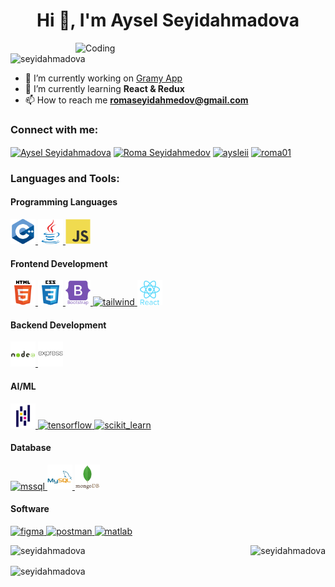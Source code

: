 <h1 align="center">Hi 👋, I'm Aysel Seyidahmadova</h1>

<img
  align="right"
  alt="Coding"
  width="400"
  src="https://media3.giphy.com/media/4rZA5D22301iMgrUNd/giphy.gif?cid=ecf05e47r03besvmv70zxkkcmayq5om04ja9uxgjypaocnw8&rid=giphy.gif&ct=g"
/>

<p align="left">
  <img
    src="https://komarev.com/ghpvc/?username=seyidahmadova&label=Profile%20views&color=0e75b6&style=flat"
    alt="seyidahmadova"
  />
</p>

- 🔭 I’m currently working on [Gramy
App](https://github.com/Seyidahmadova/Gramy-App.git) 
- 🌱 I’m currently learning
**React & Redux** 
- 📫 How to reach me **romaseyidahmedov@gmail.com**

<h3 align="left">Connect with me:</h3>
<p align="left">
  <a
    href="https://www.linkedin.com/in/aysel-seyidahmadova-8a4686234"
    target="blank"
    ><img
      align="center"
      src="https://raw.githubusercontent.com/rahuldkjain/github-profile-readme-generator/master/src/images/icons/Social/linked-in-alt.svg"
      alt="Aysel Seyidahmadova"
      height="30"
      width="40"
  /></a>
  <a href="https://www.facebook.com/roma.seyidahmedov" target="blank"
    ><img
      align="center"
      src="https://raw.githubusercontent.com/rahuldkjain/github-profile-readme-generator/master/src/images/icons/Social/facebook.svg"
      alt="Roma Seyidahmedov"
      height="30"
      width="40"
  /></a>
  <a href="https://instagram.com/aysleii/" target="blank"
    ><img
      align="center"
      src="https://raw.githubusercontent.com/rahuldkjain/github-profile-readme-generator/master/src/images/icons/Social/instagram.svg"
      alt="aysleii"
      height="30"
      width="40"
  /></a>
  <a href="https://leetcode.com/Roma01/" target="blank"
    ><img
      align="center"
      src="https://raw.githubusercontent.com/rahuldkjain/github-profile-readme-generator/master/src/images/icons/Social/leet-code.svg"
      alt="roma01"
      height="30"
      width="40"
  /></a>
</p>

<h3 align="left">Languages and Tools:</h3>

<h4 align="left">Programming Languages</h4>

<p align="left">
  <a href="https://www.w3schools.com/cpp/" target="_blank" rel="noreferrer">
    <img
      src="https://raw.githubusercontent.com/devicons/devicon/master/icons/cplusplus/cplusplus-original.svg"
      alt="cplusplus"
      width="40"
      height="40"
    />
  </a>
  <a href="https://www.java.com" target="_blank" rel="noreferrer">
    <img
      src="https://raw.githubusercontent.com/devicons/devicon/master/icons/java/java-original.svg"
      alt="java"
      width="40"
      height="40"
    />
  </a>
  <a
    href="https://developer.mozilla.org/en-US/docs/Web/JavaScript"
    target="_blank"
    rel="noreferrer"
  >
    <img
      src="https://raw.githubusercontent.com/devicons/devicon/master/icons/javascript/javascript-original.svg"
      alt="javascript"
      width="40"
      height="40"
    />
  </a>
</p>

<h4 align="left">Frontend Development</h4>

<p align="left">
    <a href="https://www.w3.org/html/" target="_blank" rel="noreferrer">
        <img
          src="https://raw.githubusercontent.com/devicons/devicon/master/icons/html5/html5-original-wordmark.svg"
          alt="html5"
          width="40"
          height="40"
        />
      </a>
      <a href="https://www.w3schools.com/css/" target="_blank" rel="noreferrer">
        <img
          src="https://raw.githubusercontent.com/devicons/devicon/master/icons/css3/css3-original-wordmark.svg"
          alt="css3"
          width="40"
          height="40"
        />
      </a>
      <a href="https://getbootstrap.com" target="_blank" rel="noreferrer">
        <img
          src="https://raw.githubusercontent.com/devicons/devicon/master/icons/bootstrap/bootstrap-plain-wordmark.svg"
          alt="bootstrap"
          width="40"
          height="40"
        />
      </a>
      <a href="https://tailwindcss.com/" target="_blank" rel="noreferrer">
        <img
          src="https://www.vectorlogo.zone/logos/tailwindcss/tailwindcss-icon.svg"
          alt="tailwind"
          width="40"
          height="40"
        />
      </a>
      <a href="https://reactjs.org/" target="_blank" rel="noreferrer">
        <img
          src="https://raw.githubusercontent.com/devicons/devicon/master/icons/react/react-original-wordmark.svg"
          alt="react"
          width="40"
          height="40"
        />
      </a>
</p>

<h4 align="left">Backend Development</h4>

<p align="left">
    <a href="https://nodejs.org" target="_blank" rel="noreferrer">
        <img
          src="https://raw.githubusercontent.com/devicons/devicon/master/icons/nodejs/nodejs-original-wordmark.svg"
          alt="nodejs"
          width="40"
          height="40"
        />
      </a>
    <a href="https://expressjs.com" target="_blank" rel="noreferrer">
        <img
          src="https://raw.githubusercontent.com/devicons/devicon/master/icons/express/express-original-wordmark.svg"
          alt="express"
          width="40"
          height="40"
        />
      </a>
</p>

<h4 align="left">AI/ML</h4>

<p align="left">
    <a href="https://pandas.pydata.org/" target="_blank" rel="noreferrer">
        <img
          src="https://raw.githubusercontent.com/devicons/devicon/2ae2a900d2f041da66e950e4d48052658d850630/icons/pandas/pandas-original.svg"
          alt="pandas"
          width="40"
          height="40"
        />
      </a>
    <a href="https://www.tensorflow.org" target="_blank" rel="noreferrer">
     <img
        src="https://www.vectorlogo.zone/logos/tensorflow/tensorflow-icon.svg"
        alt="tensorflow"
        width="40"
        height="40"
    />
    </a>
    <a href="https://scikit-learn.org/" target="_blank" rel="noreferrer">
        <img
        src="https://upload.wikimedia.org/wikipedia/commons/0/05/Scikit_learn_logo_small.svg"
        alt="scikit_learn"
        width="40"
        height="40"
        />
    </a>
</p>

<h4 align="left">Database</h4>

<p align="left">
    <a
    href="https://www.microsoft.com/en-us/sql-server"
    target="_blank"
    rel="noreferrer"
  >
    <img
      src="https://www.svgrepo.com/show/303229/microsoft-sql-server-logo.svg"
      alt="mssql"
      width="40"
      height="40"
    />
  </a>
  <a href="https://www.mysql.com/" target="_blank" rel="noreferrer">
    <img
      src="https://raw.githubusercontent.com/devicons/devicon/master/icons/mysql/mysql-original-wordmark.svg"
      alt="mysql"
      width="40"
      height="40"
    />
  </a>
  <a href="https://www.mongodb.com/" target="_blank" rel="noreferrer">
    <img
      src="https://raw.githubusercontent.com/devicons/devicon/master/icons/mongodb/mongodb-original-wordmark.svg"
      alt="mongodb"
      width="40"
      height="40"
    />
  </a>
</p>

<h4 align="left">Software</h4>

<p align="left">
    <a href="https://www.figma.com/" target="_blank" rel="noreferrer">
        <img
          src="https://www.vectorlogo.zone/logos/figma/figma-icon.svg"
          alt="figma"
          width="40"
          height="40"
        />
      </a>
    <a href="https://postman.com" target="_blank" rel="noreferrer">
     <img
        src="https://www.vectorlogo.zone/logos/getpostman/getpostman-icon.svg"
        alt="postman"
        width="40"
        height="40"
    />
    </a>
    <a href="https://www.mathworks.com/" target="_blank" rel="noreferrer">
        <img
          src="https://upload.wikimedia.org/wikipedia/commons/2/21/Matlab_Logo.png"
          alt="matlab"
          width="40"
          height="40"
        />
      </a>
</p>

<p>
    <img
      align="left"
      src="https://github-readme-stats.vercel.app/api/top-langs?username=seyidahmadova&show_icons=true&locale=en&layout=compact"
      alt="seyidahmadova"
    />
  </p>
  
  
  <p>
    &nbsp;<img
      align="right"
      src="https://github-readme-stats.vercel.app/api?username=seyidahmadova&show_icons=true&locale=en"
      alt="seyidahmadova"
    />
  </p>
  
  <p>
    <img
      align="center"
      src="https://github-readme-streak-stats.herokuapp.com/?user=seyidahmadova&"
      alt="seyidahmadova"
    />
  </p>
